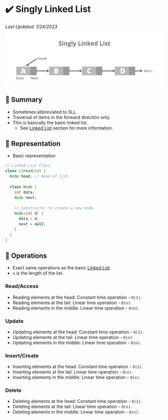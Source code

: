 # :heavy_check_mark: Singly Linked List
*Last Updated: 1/24/2023*

![Image of a singly linked list](../../../images/data-structures/linear/linked-list/singly-linked-list.png)

## :round_pushpin: Summary
- Sometimes abbreviated to SLL.
- Traversal of items in the forward direction only.
- This is basically the basic linked list.
  - See [Linked List](linked-list.md) section for more information.

## :round_pushpin: Representation
- Basic representation
```java
// Linked List Class
class LinkedList {
  Node head; // Head of list.

  class Node {
    int data;
    Node next;

    // Constructor to create a new node.
    Node(int d) {
      data = d;
      next = null;
    }
  }
}
```

## :round_pushpin: Operations
- Exact same operations as the basic [Linked List](linked-list.md).
- `n` is the length of the list.
### Read/Access
- Reading elements at the head: Constant time operation - `O(1)`.
- Reading elements at the tail: Linear time operation - `O(n)`.
- Reading elements in the middle: Linear time operation - `O(n)`.

### Update
- Updating elements at the head: Constant time operation - `O(1)`.
- Updating elements at the tail: Linear time operation - `O(n)`.
- Updating elements in the middle: Linear time operation - `O(n)`.

### Insert/Create
- Inserting elements at the head: Constant time operation - `O(1)`.
- Inserting elements at the tail: Linear time operation - `O(n)`.
- Inserting elements in the middle: Linear time operation - `O(n)`.

### Delete
- Deleting elements at the head: Constant time operation - `O(1)`.
- Deleting elements at the tail: Linear time operation - `O(n)`.
- Deleting elements in the middle: Linear time operation - `O(n)`.

